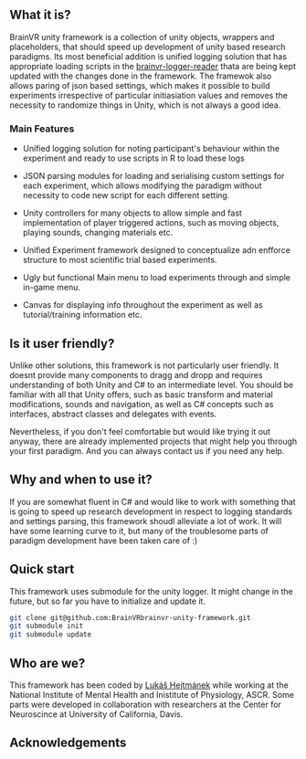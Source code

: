 ## What it is?

BrainVR unity framework is a collection of unity objects, wrappers and placeholders, that should speed up development of unity based research paradigms. Its most beneficial addition is unified logging solution that has appropriate loading scripts in the [brainvr-logger-reader](https://github.com/BrainVR/brainvr-unity-logger-reader) thata are being kept updated with the changes done in the framework. The framewok also allows paring of json based settings, which makes it possible to build experiments irrespective of particular initiasiation values and removes the necessity to randomize things in Unity, which is not always a good idea.


### Main Features

- Unified logging solution for noting participant's behaviour within the experiment and ready to use scripts in R to load these logs

- JSON parsing modules for loading and serialising custom settings for each experiment, which allows modifying the paradigm without necessity to code new script for each different setting. 

- Unity controllers for many objects to allow simple and fast implementation of player triggered actions, such as moving objects, playing sounds, changing materials etc.

- Unified Experiment framework designed to conceptualize adn enfforce structure to most scientific trial based experiments.

- Ugly but functional Main menu to load experiments through and simple in-game menu.

- Canvas for displaying info throughout the experiment as well as tutorial/training information etc.

## Is it user friendly?
Unlike other solutions, this framework is not particularly user friendly. It doesnt provide many components to dragg and dropp and requires understanding of both Unity and C# to an intermediate level. You should be familiar with all that Unity offers, such as basic transform and material modifications, sounds and navigation, as well as C# concepts such as interfaces, abstract classes and delegates with events. 

Nevertheless, if you don't feel comfortable but would like trying it out anyway, there are already implemented projects that might help you through your first paradigm. And you can always contact us if you need any help.

## Why and when to use it?
If you are somewhat fluent in C# and would like to work with something that is going to speed up research development in respect to logging standards and settings parsing, this framework shoudl alleviate a lot of work. It will have some learning curve to it, but many of the troublesome parts of paradigm development have been taken care of :)

## Quick start
This framework uses submodule for the unity logger. It might change in the future, but so far you have to initialize and update it.

```sh
git clone git@github.com:BrainVRbrainvr-unity-framework.git
git submodule init
git submodule update
```

## Who are we?
This framework has been coded by [Lukáš Hejtmánek](hejtmy.com) while working at the National Institute of Mental Health and Inistitute of Physiology, ASCR. Some parts were developed in collaboration with researchers at the Center for Neuroscince at University of California, Davis.

## Acknowledgements
